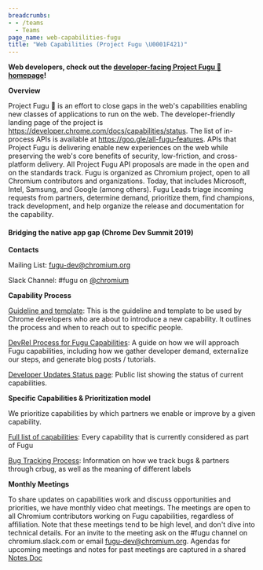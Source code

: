 ```yaml
---
breadcrumbs:
- - /teams
  - Teams
page_name: web-capabilities-fugu
title: "Web Capabilities (Project Fugu \U0001F421)"
---
```


**Web developers, check out the [developer-facing Project Fugu 🐡 homepage](https://developer.chrome.com/docs/capabilities)!**

**Overview**

Project Fugu 🐡 is an effort to close gaps in the web's capabilities enabling new
classes of applications to run on the web. The developer-friendly landing page
of the project is <https://developer.chrome.com/docs/capabilities/status>. The list of in-process APIs is
available at <https://goo.gle/all-fugu-features>.
APIs that Project Fugu is delivering enable new experiences on the web while
preserving the web's core benefits of security, low-friction, and cross-platform
delivery. All Project Fugu API proposals are made in the open and on the
standards track.
Fugu is organized as Chromium project, open to all Chromium contributors and
organizations. Today, that includes Microsoft, Intel, Samsung, and Google (among
others). Fugu Leads triage incoming requests from partners, determine demand,
prioritize them, find champions, track development, and help organize the
release and documentation for the capability.

#### Bridging the native app gap (Chrome Dev Summit 2019)

**Contacts**

Mailing List:
[fugu-dev@chromium.org](https://groups.google.com/a/chromium.org/forum/#!forum/fugu-dev)

Slack Channel: #fugu on [@chromium](https://chromiumdev.slack.com/)

**Capability Process**

[Guideline and
template](https://docs.google.com/document/d/1kzNch5P6lLcHm2ER7YOCJQG4OGY4XttJ42FDn-2vdO0/edit#heading=h.hsplb8xxfif5):
This is the guideline and template to be used by Chrome developers who are about
to introduce a new capability. It outlines the process and when to reach out to
specific people.

[DevRel Process for Fugu
Capabilities](https://docs.google.com/document/d/1qy-XmiCIu6QP1bbEAqfCAZQ65q5F9I6OJKvUgYLQ4GU/edit#):
A guide on how we will approach Fugu capabilities, including how we gather
developer demand, externalize our steps, and generate blog posts / tutorials.

[Developer Updates Status
page](https://developer.chrome.com/blog/capabilities): Public list
showing the status of current capabilities.

**Specific Capabilities & Prioritization model**

We prioritize capabilities by which partners we enable or improve by a given
capability.

[Full list of
capabilities](https://goo.gle/all-fugu-features):
Every capability that is currently considered as part of Fugu

[Bug Tracking
Process](https://docs.google.com/document/d/1bAcLkqbEQJEphmjvnguB7WxltT_zEEXrUlwawpbrCNQ/edit?usp=sharing):
Information on how we track bugs & partners through crbug, as well as the
meaning of different labels

**Monthly Meetings**

To share updates on capabilities work and discuss opportunities and priorities,
we have monthly video chat meetings. The meetings are open to all Chromium
contributors working on Fugu capabilities, regardless of affiliation. Note that
these meetings tend to be high level, and don't dive into technical details. For
an invite to the meeting ask on the #fugu channel on chromium.slack.com or email
fugu-dev@chromium.org. Agendas for upcoming meetings and notes for past meetings
are captured in a shared [Notes
Doc](https://docs.google.com/document/d/1vC2IRBel2PIahJLE1Mrnd4nm0OMvWDQcKUQSsfxMFBY/edit#)
